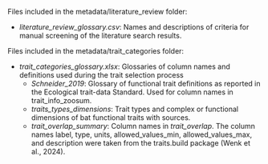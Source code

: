 Files included in the metadata/literature_review folder:

-   *literature_review_glossary.csv*: Names and descriptions of criteria for manual screening of the literature search results.

Files included in the metadata/trait_categories folder:

-   *trait_categories_glossary.xlsx*: Glossaries of column names and definitions used during the trait selection process
    -   *Schneider_2019*: Glossary of functional trait definitions as reported in the Ecological trait-data Standard. Used for column names in trait_info_zoosum.
    -   *traits_types_dimensions*: Trait types and complex or functional dimensions of bat functional traits with sources.
    -   *trait_overlap_summary*: Column names in *trait_overlap*. The column names label, type, units, allowed_values_min, allowed_values_max, and description were taken from the traits.build package (Wenk et al., 2024).
